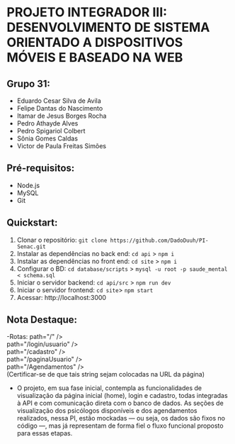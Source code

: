 # PROJETO INTEGRADOR III: DESENVOLVIMENTO DE SISTEMA ORIENTADO A DISPOSITIVOS MÓVEIS E BASEADO NA WEB

## Grupo 31:

- Eduardo Cesar Silva de Avila
- Felipe Dantas do Nascimento 
- Itamar de Jesus Borges Rocha
- Pedro Athayde Alves
- Pedro Spigariol Colbert
- Sônia Gomes Caldas
- Victor de Paula Freitas Simões

## Pré-requisitos:

- Node.js
- MySQL
- Git

## Quickstart:

1. Clonar o repositório: `git clone https://github.com/DadoDuuh/PI-Senac.git`
2. Instalar as dependências no back end: `cd api` > `npm i`
3. Instalar as dependências no front end: `cd site` > `npm i`
4. Configurar o BD: `cd database/scripts` > `mysql -u root -p saude_mental < schema.sql`
5. Iniciar o servidor backend: `cd api/src` > `npm run dev`
6. Iniciar o servidor frontend: `cd site`> `npm start`
7. Acessar: http://localhost:3000

## Nota Destaque:
-Rotas:
 path="/" /> </br>
 path="/login/usuario" /> </br>
 path="/cadastro" /> </br>
 path="/paginaUsuario" /> </br>
 path="/Agendamentos" /> </br>
 (Certificar-se de que tais string sejam colocadas na URL da página)

- O projeto, em sua fase inicial, contempla as funcionalidades de visualização da página inicial (home), login e cadastro, todas integradas à API e com comunicação direta com o banco de dados. As seções de visualização dos psicólogos disponíveis e dos agendamentos realizados, nessa PI, estão mockadas — ou seja, os dados são fixos no código —, mas já representam de forma fiel o fluxo funcional proposto para essas etapas.
